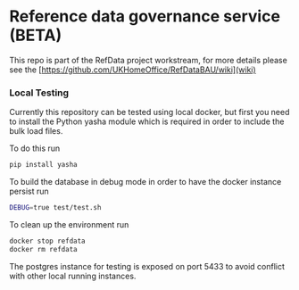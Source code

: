 # Reference data governance service (BETA)

This repo is part of the RefData project workstream, for more details please see the [https://github.com/UKHomeOffice/RefDataBAU/wiki](wiki)


### Local Testing
Currently this repository can be tested using local docker, but first you need to install the Python yasha module which is 
required in order to include the bulk load files. 

To do this run

```bash
pip install yasha
```

To build the database in debug mode in order to have the docker instance persist run

```bash
DEBUG=true test/test.sh
```


To clean up the environment run
```bash
docker stop refdata
docker rm refdata
```

The postgres instance for testing is exposed on port 5433 to avoid conflict with other local running instances.




